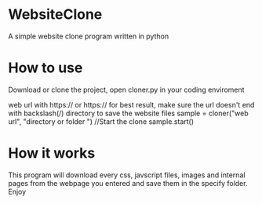 # WebsiteClone
A simple website clone program written in python
# How to use
Download or clone the project, open cloner.py in your coding enviroment

web url with https:// or https:// for best result, make sure the url doesn't end with backslash(/)
directory to save the website files <The directory will be created inside your current working directory>
sample = cloner("web url", "directory or folder ")
//Start the clone
sample.start()
# How it works
This program will download every css, javscript files, images and internal pages from the webpage you entered and save them in the specify folder.
  Enjoy
